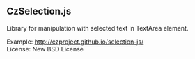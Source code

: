 CzSelection.js
--------------

Library for manipulation with selected text in TextArea element.

Example: http://czproject.github.io/selection-js/
<br>License: New BSD License


